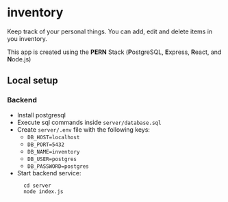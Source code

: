 # inventory

Keep track of your personal things. You can add, edit and delete items in you inventory.

This app is created using the **PERN** Stack (**P**ostgreSQL, **E**xpress, **R**eact, and **N**ode.js)

## Local setup

### Backend

- Install postgresql
- Execute sql commands inside `server/database.sql`
- Create `server/.env` file with the following keys:
  - `DB_HOST=localhost`
  - `DB_PORT=5432`
  - `DB_NAME=inventory`
  - `DB_USER=postgres`
  - `DB_PASSWORD=postgres`
- Start backend service:
  ```
    cd server
    node index.js
  ```

